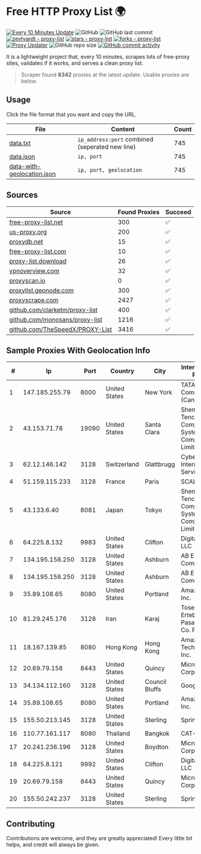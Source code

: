 
# Free HTTP Proxy List 🌍

[![Every 10 Minutes Update](https://github.com/mertguvencli/http-proxy-list/actions/workflows/main.yml/badge.svg?branch=main)](https://github.com/mertguvencli/http-proxy-list/actions/workflows/main.yml)
![GitHub](https://img.shields.io/github/license/mertguvencli/http-proxy-list)
![GitHub last commit](https://img.shields.io/github/last-commit/mertguvencli/http-proxy-list)
[![zevtyardt - proxy-list](https://img.shields.io/static/v1?label=zevtyardt&message=proxy-list&color=blue&logo=github)](https://github.com/zevtyardt/proxy-list "Go to GitHub repo")
[![stars - proxy-list](https://img.shields.io/github/stars/zevtyardt/proxy-list?style=social)](https://github.com/zevtyardt/proxy-list)
[![forks - proxy-list](https://img.shields.io/github/forks/zevtyardt/proxy-list?style=social)](https://github.com/zevtyardt/proxy-list)
[![Proxy Updater](https://github.com/zevtyardt/proxy-list/workflows/Proxy%20Updater/badge.svg)](https://github.com/zevtyardt/proxy-list/actions?query=workflow:"Proxy+Updater")
![GitHub repo size](https://img.shields.io/github/repo-size/zevtyardt/proxy-list)
[![GitHub commit activity](https://img.shields.io/github/commit-activity/m/zevtyardt/proxy-list?logo=commits)](https://github.com/zevtyardt/proxy-list/commits/main)

It is a lightweight project that, every 10 minutes, scrapes lots of free-proxy sites, validates if it works, and serves a clean proxy list.

> Scraper found **8342** proxies at the latest update. Usable proxies are below.

## Usage

Click the file format that you want and copy the URL.

|File|Content|Count|
|----|-------|-----|
|[data.txt](https://raw.githubusercontent.com/mertguvencli/http-proxy-list/main/proxy-list/data.txt)|`ip_address:port` combined (seperated new line)|745|
|[data.json](https://raw.githubusercontent.com/mertguvencli/http-proxy-list/main/proxy-list/data.json)|`ip, port`|745|
|[data-with-geolocation.json](https://raw.githubusercontent.com/mertguvencli/http-proxy-list/main/proxy-list/data-with-geolocation.json)|`ip, port, geolocation`|745|

## Sources

|Source|Found Proxies|Succeed|
|------|-------------|-------|
|[free-proxy-list.net](https://free-proxy-list.net)|300|✅|
|[us-proxy.org](https://www.us-proxy.org)|200|✅|
|[proxydb.net](http://proxydb.net)|15|✅|
|[free-proxy-list.com](https://free-proxy-list.com/?page=&port=&type%5B%5D=http&type%5B%5D=https&up_time=0&search=Search)|10|✅|
|[proxy-list.download](https://www.proxy-list.download/HTTP)|26|✅|
|[vpnoverview.com](https://vpnoverview.com/privacy/anonymous-browsing/free-proxy-servers)|32|✅|
|[proxyscan.io](https://www.proxyscan.io)|0|✅|
|[proxylist.geonode.com](https://proxylist.geonode.com/api/proxy-list?limit=300&page=1&sort_by=lastChecked&sort_type=desc&protocols=http,https)|300|✅|
|[proxyscrape.com](https://api.proxyscrape.com/v2/?request=displayproxies&protocol=http&timeout=10000&country=all&ssl=all&anonymity=all)|2427|✅|
|[github.com/clarketm/proxy-list](https://raw.githubusercontent.com/clarketm/proxy-list/master/proxy-list-raw.txt)|400|✅|
|[github.com/monosans/proxy-list](https://raw.githubusercontent.com/monosans/proxy-list/main/proxies/http.txt)|1216|✅|
|[github.com/TheSpeedX/PROXY-List](https://raw.githubusercontent.com/TheSpeedX/PROXY-List/master/http.txt)|3416|✅|


## Sample Proxies With Geolocation Info

|#|Ip|Port|Country|City|Internet Service Provider|
|-|--|----|-------|----|-------------------------|
|1|147.185.255.79|8000|United States|New York|TATA Communications (Canada) Ltd.|
|2|43.153.71.78|19090|United States|Santa Clara|Shenzhen Tencent Computer Systems Company Limited|
|3|62.12.146.142|3128|Switzerland|Glattbrugg|Cyberlink Internet Services AG|
|4|51.159.115.233|3128|France|Paris|SCALEWAY|
|5|43.133.6.40|8081|Japan|Tokyo|Shenzhen Tencent Computer Systems Company Limited|
|6|64.225.8.132|9983|United States|Clifton|DigitalOcean, LLC|
|7|134.195.158.250|3128|United States|Ashburn|AB E-Commerce|
|8|134.195.158.250|3128|United States|Ashburn|AB E-Commerce|
|9|35.89.108.65|8080|United States|Portland|Amazon.com, Inc.|
|10|81.29.245.176|3128|Iran|Karaj|Tose'h Fanavari Ertebabat Pasargad Arian Co. PJS|
|11|18.167.139.85|8080|Hong Kong|Hong Kong|Amazon Technologies Inc.|
|12|20.69.79.158|8443|United States|Quincy|Microsoft Corporation|
|13|34.134.112.160|3128|United States|Council Bluffs|Google LLC|
|14|35.89.108.65|8080|United States|Portland|Amazon.com, Inc.|
|15|155.50.213.145|3128|United States|Sterling|Sprint|
|16|110.77.161.117|8080|Thailand|Bangkok|CAT-BB|
|17|20.241.236.196|3128|United States|Boydton|Microsoft Corporation|
|18|64.225.8.121|9992|United States|Clifton|DigitalOcean, LLC|
|19|20.69.79.158|8443|United States|Quincy|Microsoft Corporation|
|20|155.50.242.237|3128|United States|Sterling|Sprint|



## Contributing

Contributions are welcome, and they are greatly appreciated! Every
little bit helps, and credit will always be given.

